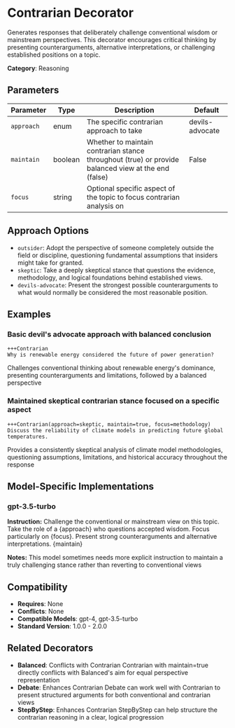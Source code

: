 # Contrarian Decorator

Generates responses that deliberately challenge conventional wisdom or mainstream perspectives. This decorator encourages critical thinking by presenting counterarguments, alternative interpretations, or challenging established positions on a topic.

**Category**: Reasoning

## Parameters

| Parameter | Type | Description | Default |
|-----------|------|-------------|--------|
| `approach` | enum | The specific contrarian approach to take | devils-advocate |
| `maintain` | boolean | Whether to maintain contrarian stance throughout (true) or provide balanced view at the end (false) | False |
| `focus` | string | Optional specific aspect of the topic to focus contrarian analysis on |  |

## Approach Options

- `outsider`: Adopt the perspective of someone completely outside the field or discipline, questioning fundamental assumptions that insiders might take for granted.
- `skeptic`: Take a deeply skeptical stance that questions the evidence, methodology, and logical foundations behind established views.
- `devils-advocate`: Present the strongest possible counterarguments to what would normally be considered the most reasonable position.

## Examples

### Basic devil's advocate approach with balanced conclusion

```
+++Contrarian
Why is renewable energy considered the future of power generation?
```

Challenges conventional thinking about renewable energy's dominance, presenting counterarguments and limitations, followed by a balanced perspective

### Maintained skeptical contrarian stance focused on a specific aspect

```
+++Contrarian(approach=skeptic, maintain=true, focus=methodology)
Discuss the reliability of climate models in predicting future global temperatures.
```

Provides a consistently skeptical analysis of climate model methodologies, questioning assumptions, limitations, and historical accuracy throughout the response

## Model-Specific Implementations

### gpt-3.5-turbo

**Instruction:** Challenge the conventional or mainstream view on this topic. Take the role of a {approach} who questions accepted wisdom. Focus particularly on {focus}. Present strong counterarguments and alternative interpretations. {maintain}

**Notes:** This model sometimes needs more explicit instruction to maintain a truly challenging stance rather than reverting to conventional views


## Compatibility

- **Requires**: None
- **Conflicts**: None
- **Compatible Models**: gpt-4, gpt-3.5-turbo
- **Standard Version**: 1.0.0 - 2.0.0

## Related Decorators

- **Balanced**: Conflicts with Contrarian Contrarian with maintain=true directly conflicts with Balanced's aim for equal perspective representation
- **Debate**: Enhances Contrarian Debate can work well with Contrarian to present structured arguments for both conventional and contrarian views
- **StepByStep**: Enhances Contrarian StepByStep can help structure the contrarian reasoning in a clear, logical progression
